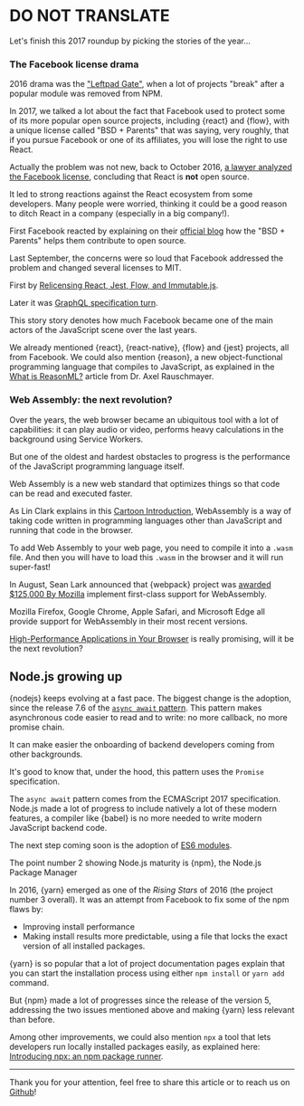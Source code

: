 # DO NOT TRANSLATE

Let's finish this 2017 roundup by picking the stories of the year...

### The Facebook license drama

2016 drama was the ["Leftpad Gate"](http://developer.telerik.com/featured/left-pad-indicative-fragile-javascript-ecosystem/), when a lot of projects "break" after a popular module was removed from NPM.

In 2017, we talked a lot about the fact that Facebook used to protect some of its more popular open source projects, including {react} and {flow}, with a unique license called "BSD + Parents" that was saying, very roughly, that if you pursue Facebook or one of its affiliates, you will lose the right to use React.

Actually the problem was not new, back to October 2016, [a lawyer analyzed the Facebook license](https://www.elcaminolegal.com/single-post/2016/10/04/Facebook-Reactjs-License), concluding that React is **not** open source.

It led to strong reactions against the React ecosystem from some developers. Many people were worried, thinking it could be a good reason to ditch React in a company (especially in a big company!).

First Facebook reacted by explaining on their [official blog](https://code.facebook.com/posts/112130496157735/explaining-react-s-license/) how the "BSD + Parents" helps them contribute to open source.

Last September, the concerns were so loud that Facebook addressed the problem and changed several licenses to MIT.

First by [Relicensing React, Jest, Flow, and Immutable.js](https://code.facebook.com/posts/300798627056246).

Later it was [GraphQL specification turn](https://medium.com/@leeb/relicensing-the-graphql-specification-e7d07a52301b).

This story story denotes how much Facebook became one of the main actors of the JavaScript scene over the last years.

We already mentioned {react}, {react-native}, {flow} and {jest} projects, all from Facebook.
We could also mention {reason}, a new object-functional programming language that compiles to JavaScript, as explained in the [What is ReasonML?](http://2ality.com/2017/11/about-reasonml.html) article from Dr. Axel Rauschmayer.

### Web Assembly: the next revolution?

Over the years, the web browser became an ubiquitous tool with a lot of capabilities: it can play audio or video, performs heavy calculations in the background using Service Workers.

But one of the oldest and hardest obstacles to progress is the performance of the JavaScript programming language itself.

Web Assembly is a new web standard that optimizes things so that code can be read and executed faster.

As Lin Clark explains in this [Cartoon Introduction](https://www.smashingmagazine.com/2017/05/abridged-cartoon-introduction-webassembly/), WebAssembly is a way of taking code written in programming languages other than JavaScript and running that code in the browser.

To add Web Assembly to your web page, you need to compile it into a `.wasm` file.
And then you will have to load this `.wasm` in the browser and it will run super-fast!

In August, Sean Lark announced that {webpack} project was [awarded $125,000 By Mozilla](https://medium.com/webpack/webpack-awarded-125-000-from-moss-program-f63eeaaf4e15) implement first-class support for WebAssembly.

Mozilla Firefox, Google Chrome, Apple Safari, and Microsoft Edge all provide support for WebAssembly in their most recent versions.

[High-Performance Applications in Your Browser](https://spectrum.ieee.org/computing/software/webassembly-will-finally-let-you-run-highperformance-applications-in-your-browser) is really promising, will it be the next revolution?

## Node.js growing up

{nodejs} keeps evolving at a fast pace. The biggest change is the adoption, since the release 7.6 of the [`async await` pattern](https://hackernoon.com/6-reasons-why-javascripts-async-await-blows-promises-away-tutorial-c7ec10518dd9).
This pattern makes asynchronous code easier to read and to write: no more callback, no more promise chain.

It can make easier the onboarding of backend developers coming from other backgrounds.

It's good to know that, under the hood, this pattern uses the `Promise` specification.

The `async await` pattern comes from the ECMAScript 2017 specification. Node.js made a lot of progress to include natively a lot of these modern features, a compiler like {babel} is no more needed to write modern JavaScript backend code.

The next step coming soon is the adoption of [ES6 modules](http://2ality.com/2014/09/es6-modules-final.html).

The point number 2 showing Node.js maturity is {npm}, the Node.js Package Manager

In 2016, {yarn} emerged as one of the _Rising Stars_ of 2016 (the project number 3 overall). It was an attempt from Facebook to fix some of the npm flaws by:

* Improving install performance
* Making install results more predictable, using a file that locks the exact version of all installed packages.

{yarn} is so popular that a lot of project documentation pages explain that you can start the installation process using either `npm install` or `yarn add` command.

But {npm} made a lot of progresses since the release of the version 5, addressing the two issues mentioned above and making {yarn} less relevant than before.

Among other improvements, we could also mention `npx` a tool that lets developers run locally installed packages easily, as explained here: [Introducing npx: an npm package runner](https://medium.com/@maybekatz/introducing-npx-an-npm-package-runner-55f7d4bd282b).

---

Thank you for your attention, feel free to share this article or to reach us on [Github](https://github.com/bestofjs/javascript-risingstars)!
